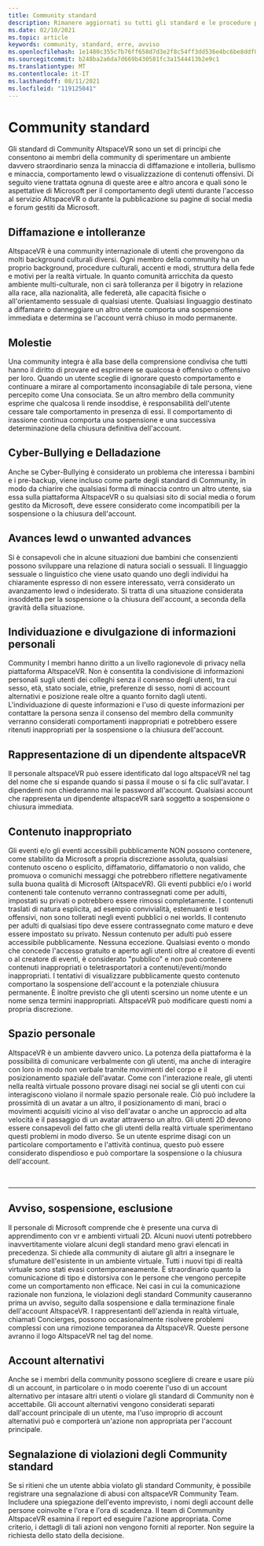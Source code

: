 ```yaml
---
title: Community standard
description: Rimanere aggiornati su tutti gli standard e le procedure più recenti della community altspaceVR per la segnalazione di violazioni.
ms.date: 02/10/2021
ms.topic: article
keywords: community, standard, erre, avviso
ms.openlocfilehash: 1e1480c355c7b76ff658d7d3e2f8c54ff3dd536e4bc6be8ddf8378299d0250c1
ms.sourcegitcommit: b248ba2a6da7d669b430581fc3a1544413b2e9c1
ms.translationtype: MT
ms.contentlocale: it-IT
ms.lasthandoff: 08/11/2021
ms.locfileid: "119125041"
---
```

# <a name="community-standards"></a>Community standard

Gli standard di Community AltspaceVR sono un set di principi che consentono ai membri della community di sperimentare un ambiente davvero straordinario senza la minaccia di diffamazione e intolleria, bullismo e minaccia, comportamento lewd o visualizzazione di contenuti offensivi. Di seguito viene trattata ognuna di queste aree e altro ancora e quali sono le aspettative di Microsoft per il comportamento degli utenti durante l'accesso al servizio AltspaceVR o durante la pubblicazione su pagine di social media e forum gestiti da Microsoft.

## <a name="defamation-and-intolerance"></a>Diffamazione e intolleranze

AltspaceVR è una community internazionale di utenti che provengono da molti background culturali diversi. Ogni membro della community ha un proprio background, procedure culturali, accenti e modi, struttura della fede e motivi per la realtà virtuale. In quanto comunità arricchita da questo ambiente multi-culturale, non ci sarà tolleranza per il bigotry in relazione alla race, alla nazionalità, alle federetà, alle capacità fisiche o all'orientamento sessuale di qualsiasi utente. Qualsiasi linguaggio destinato a diffamare o danneggiare un altro utente comporta una sospensione immediata e determina se l'account verrà chiuso in modo permanente.

## <a name="harassment"></a>Molestie 

Una community integra è alla base della comprensione condivisa che tutti hanno il diritto di provare ed esprimere se qualcosa è offensivo o offensivo per loro. Quando un utente sceglie di ignorare questo comportamento e continuare a mirare al comportamento inconsagiabile di tale persona, viene percepito come Una consociata. Se un altro membro della community esprime che qualcosa li rende insoddise, è responsabilità dell'utente cessare tale comportamento in presenza di essi. Il comportamento di irassione continua comporta una sospensione e una successiva determinazione della chiusura definitiva dell'account.

## <a name="cyber-bullying-and-intimidation"></a>Cyber-Bullying e Delladazione

Anche se Cyber-Bullying è considerato un problema che interessa i bambini e i pre-backup, viene incluso come parte degli standard di Community, in modo da chiarire che qualsiasi forma di minaccia contro un altro utente, sia essa sulla piattaforma AltspaceVR o su qualsiasi sito di social media o forum gestito da Microsoft, deve essere considerato come incompatibili per la sospensione o la chiusura dell'account.

## <a name="lewd-or-unwanted-advances"></a>Avances lewd o unwanted advances

Si è consapevoli che in alcune situazioni due bambini che consenzienti possono sviluppare una relazione di natura sociali o sessuali. Il linguaggio sessuale o linguistico che viene usato quando uno degli individui ha chiaramente espresso di non essere interessato, verrà considerato un avanzamento lewd o indesiderato. Si tratta di una situazione considerata insoddetta per la sospensione o la chiusura dell'account, a seconda della gravità della situazione.

## <a name="discovery-and-disclosure-of-personal-information"></a>Individuazione e divulgazione di informazioni personali

Community I membri hanno diritto a un livello ragionevole di privacy nella piattaforma AltspaceVR. Non è consentita la condivisione di informazioni personali sugli utenti dei colleghi senza il consenso degli utenti, tra cui sesso, età, stato sociale, etnie, preferenze di sesso, nomi di account alternativi e posizione reale oltre a quanto fornito dagli utenti. L'individuazione di queste informazioni e l'uso di queste informazioni per contattare la persona senza il consenso del membro della community verranno considerati comportamenti inappropriati e potrebbero essere ritenuti inappropriati per la sospensione o la chiusura dell'account.

## <a name="impersonation-of-an-altspacevr-employee"></a>Rappresentazione di un dipendente altspaceVR

Il personale altspaceVR può essere identificato dal logo altspaceVR nel tag del nome che si espande quando si passa il mouse o si fa clic sull'avatar. I dipendenti non chiederanno mai le password all'account. Qualsiasi account che rappresenta un dipendente altspaceVR sarà soggetto a sospensione o chiusura immediata.

## <a name="inappropriate-content"></a>Contenuto inappropriato

Gli eventi e/o gli eventi accessibili pubblicamente NON possono contenere, come stabilito da Microsoft a propria discrezione assoluta, qualsiasi contenuto osceno o esplicito, diffamatorio, diffamatorio o non valido, che promuova o comunichi messaggi che potrebbero riflettere negativamente sulla buona qualità di Microsoft (AltspaceVR). Gli eventi pubblici e/o i world contenenti tale contenuto verranno contrassegnati come per adulti, impostati su privati o potrebbero essere rimossi completamente. I contenuti traslati di natura esplicita, ad esempio convivialità, estenuanti e testi offensivi, non sono tollerati negli eventi pubblici o nei worlds. Il contenuto per adulti di qualsiasi tipo deve essere contrassegnato come maturo e deve essere impostato su privato. Nessun contenuto per adulti può essere accessibile pubblicamente. Nessuna eccezione. Qualsiasi evento o mondo che concede l'accesso gratuito e aperto agli utenti oltre al creatore di eventi o al creatore di eventi, è considerato "pubblico" e non può contenere contenuti inappropriati o teletrasportatori a contenuti/eventi/mondo inappropriati. I tentativi di visualizzare pubblicamente questo contenuto comportano la sospensione dell'account e la potenziale chiusura permanente.  È inoltre previsto che gli utenti scersino un nome utente e un nome senza termini inappropriati. AltspaceVR può modificare questi nomi a propria discrezione.

## <a name="personal-space"></a>Spazio personale

AltspaceVR è un ambiente davvero unico. La potenza della piattaforma è la possibilità di comunicare verbalmente con gli utenti, ma anche di interagire con loro in modo non verbale tramite movimenti del corpo e il posizionamento spaziale dell'avatar. Come con l'interazione reale, gli utenti nella realtà virtuale possono provare disagi nei social se gli utenti con cui interagiscono violano il normale spazio personale reale. Ciò può includere la prossimità di un avatar a un altro, il posizionamento di mani, braci o movimenti acquisiti vicino al viso dell'avatar o anche un approccio ad alta velocità e il passaggio di un avatar attraverso un altro.  Gli utenti 2D devono essere consapevoli del fatto che gli utenti della realtà virtuale sperimentano questi problemi in modo diverso. Se un utente esprime disagi con un particolare comportamento e l'attività continua, questo può essere considerato dispendioso e può comportare la sospensione o la chiusura dell'account.

<br>
<hr>
 
## <a name="warning-suspension-banishment"></a>Avviso, sospensione, esclusione

Il personale di Microsoft comprende che è presente una curva di apprendimento con vr e ambienti virtuali 2D. Alcuni nuovi utenti potrebbero inavvertitamente violare alcuni degli standard meno gravi elencati in precedenza. Si chiede alla community di aiutare gli altri a insegnare le sfumature dell'esistente in un ambiente virtuale. Tutti i nuovi tipi di realtà virtuale sono stati evasi contemporaneamente. È straordinario quanto la comunicazione di tipo e distorsiva con le persone che vengono percepite come un comportamento non efficace. Nei casi in cui la comunicazione razionale non funziona, le violazioni degli standard Community causeranno prima un avviso, seguito dalla sospensione e dalla terminazione finale dell'account AltspaceVR. I rappresentanti dell'azienda in realtà virtuale, chiamati Concierges, possono occasionalmente risolvere problemi complessi con una rimozione temporanea da AltspaceVR. Queste persone avranno il logo AltspaceVR nel tag del nome.

## <a name="alternate-accounts"></a>Account alternativi

Anche se i membri della community possono scegliere di creare e usare più di un account, in particolare o in modo coerente l'uso di un account alternativo per intasare altri utenti o violare gli standard di Community non è accettabile. Gli account alternativi vengono considerati separati dall'account principale di un utente, ma l'uso improprio di account alternativi può e comporterà un'azione non appropriata per l'account principale.

## <a name="reporting-violations-of-the-community-standards"></a>Segnalazione di violazioni degli Community standard

Se si ritieni che un utente abbia violato gli standard Community, è possibile registrare una segnalazione di abusi con altspaceVR Community Team. Includere una spiegazione dell'evento imprevisto, i nomi degli account delle persone coinvolte e l'ora e l'ora di scadenza. Il team di Community AltspaceVR esamina il report ed eseguire l'azione appropriata. Come criterio, i dettagli di tali azioni non vengono forniti al reporter. Non seguire la richiesta dello stato della decisione.